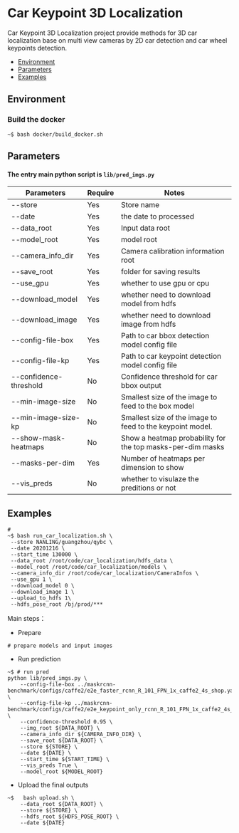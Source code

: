 # Car Keypoint 3D Localization
Car Keypoint 3D Localization project provide methods for 3D car localization base on multi view cameras by 2D car detection and car wheel keypoints detection. 

<!-- TOC -->
- [Environment](#Environment)
- [Parameters](#Parameters)
- [Examples](#Examples)
<!-- /TOC -->

## Environment
### Build the docker 
```shell
~$ bash docker/build_docker.sh
```

## Parameters
#### The entry main python script is `lib/pred_imgs.py` 
| Parameters            | Require |             Notes                                             |
| --------------------- | -------- | ------------------------------------------------------------ |
| --store               | Yes      | Store name                                                   |
| --date                | Yes      | the date to processed                                        |
| --data_root           | Yes      | Input data root                                              |
| --model_root          | Yes      | model root                                                   |
| --camera_info_dir     | Yes      | Camera calibration information root                          |
| --save_root           | Yes      | folder for saving results                                    |
| --use_gpu             | Yes      | whether to use gpu or cpu                                    |
| --download_model      | Yes      | whether need to download model from hdfs                     |
| --download_image      | Yes      |whether need to download image from hdfs                      |
| --config-file-box     | Yes      | Path to car bbox detection model config file                 |
| --config-file-kp      | Yes      | Path to car keypoint detection model config file             |
| --confidence-threshold| No       | Confidence threshold for car bbox output                     |
| --min-image-size      | No       | Smallest size of the image to feed to the box model          |
| --min-image-size-kp   | No       | Smallest size of the image to feed to the keypoint model.    |
| --show-mask-heatmaps  | No       | Show a heatmap probability for the top masks-per-dim masks   |
| --masks-per-dim       | Yes      | Number of heatmaps per dimension to show                     |
| --vis_preds           | No       | whether to visulaze the preditions or not                    |

## Examples

```shell
# 
~$ bash run_car_localization.sh \
 --store NANLING/guangzhou/qybc \
 --date 20201216 \
 --start_time 130000 \
 --data_root /root/code/car_localization/hdfs_data \
 --model_root /root/code/car_localization/models \
 --camera_info_dir /root/code/car_localization/CameraInfos \
 --use_gpu 1 \
 --download_model 0 \
 --download_image 1 \
 --upload_to_hdfs 1\
 --hdfs_pose_root /bj/prod/*** 
```
Main steps：
- Prepare
```shell
# prepare models and input images
```
- Run prediction
```shell
~$ # run pred
python lib/pred_imgs.py \
    --config-file-box ../maskrcnn-benchmark/configs/caffe2/e2e_faster_rcnn_R_101_FPN_1x_caffe2_4s_shop.yaml \
    --config-file-kp ../maskrcnn-benchmark/configs/caffe2/e2e_keypoint_only_rcnn_R_101_FPN_1x_caffe2_4s_shop_pad.yaml \
    --confidence-threshold 0.95 \
    --img_root ${DATA_ROOT} \
    --camera_info_dir ${CAMERA_INFO_DIR} \
    --save_root ${DATA_ROOT} \
    --store ${STORE} \
    --date ${DATE} \
    --start_time ${START_TIME} \
    --vis_preds True \
    --model_root ${MODEL_ROOT}
```
- Upload the final outputs
```shell
~$   bash upload.sh \
    --data_root ${DATA_ROOT} \
    --store ${STORE} \
    --hdfs_root ${HDFS_POSE_ROOT} \
    --date ${DATE}
```
